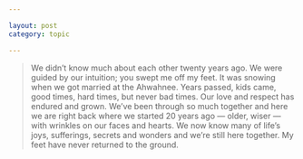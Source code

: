 ```yaml
---

layout: post
category: topic

---
```


> We didn’t know much about each other twenty years ago. We were guided by our intuition; you swept me off my feet. It was snowing when we got married at the Ahwahnee. Years passed, kids came, good times, hard times, but never bad times. Our love and respect has endured and grown. We’ve been through so much together and here we are right back where we started 20 years ago — older, wiser — with wrinkles on our faces and hearts. We now know many of life’s joys, sufferings, secrets and wonders and we’re still here together. My feet have never returned to the ground.